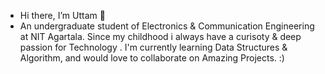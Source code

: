 - Hi there, I’m Uttam 👋
- An undergraduate student of Electronics & Communication Engineering at NIT Agartala. Since my childhood i always have a curisoty & deep passion for Technology . I'm currently learning Data Structures & Algorithm, and would love to collaborate on Amazing Projects. :)
<!---
uttamsah724/uttamsah724 is a ✨ special ✨ repository because its `README.md` (this file) appears on your GitHub profile.
You can click the Preview link to take a look at your changes.👀 I’m interested in \ 📫 How to reach me  🌱 I’m currently learning Data Structures & Algorithm 
- 💞️ I’m looking to collaborate on Amazing Project & its Impact on the World 
--->
